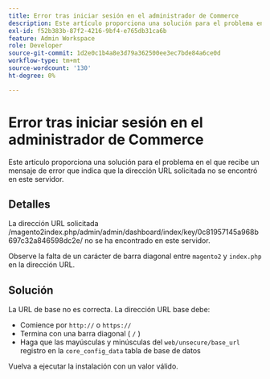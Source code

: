 ```yaml
---
title: Error tras iniciar sesión en el administrador de Commerce
description: Este artículo proporciona una solución para el problema en el que recibe un mensaje de error que indica que la dirección URL solicitada no se encontró en este servidor.
exl-id: f52b383b-87f2-4216-9bf4-e765db31ca6b
feature: Admin Workspace
role: Developer
source-git-commit: 1d2e0c1b4a8e3d79a362500ee3ec7bde84a6ce0d
workflow-type: tm+mt
source-wordcount: '130'
ht-degree: 0%

---
```


# Error tras iniciar sesión en el administrador de Commerce

Este artículo proporciona una solución para el problema en el que recibe un mensaje de error que indica que la dirección URL solicitada no se encontró en este servidor.

## Detalles

La dirección URL solicitada /magento2index.php/admin/admin/dashboard/index/key/0c81957145a968b697c32a846598dc2e/ no se ha encontrado en este servidor.

Observe la falta de un carácter de barra diagonal entre `magento2` y `index.php` en la dirección URL.

## Solución

La URL de base no es correcta. La dirección URL base debe:

* Comience por `http://` o `https://`
* Termina con una barra diagonal ( `/` )
* Haga que las mayúsculas y minúsculas del `web/unsecure/base_url` registro en la `core_config_data` tabla de base de datos

Vuelva a ejecutar la instalación con un valor válido.
